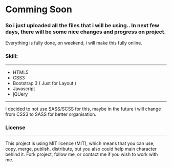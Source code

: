 Comming Soon
===

### So i just uploaded all the files that i will be using.. In next few days, there will be some nice changes and progress on project.

Everything is fully done, on weekend, i will make this fully online.

### Skill:
----------
* HTML5
* CSS3
* Bootstrap 3 ( Just for Layout )
* Javascript
* jQUery
---------------------------------

I decided to not use SASS/SCSS for this, maybe in the future i will change from CSS3 to SASS for better organisation.

### License
-----------
This project is using MIT licence (MIT), which means that you can use, copy, merge, publish, distribute, but you also could help main character behind it. Fork project, follow me, or contact me if you wish to work with me. 
